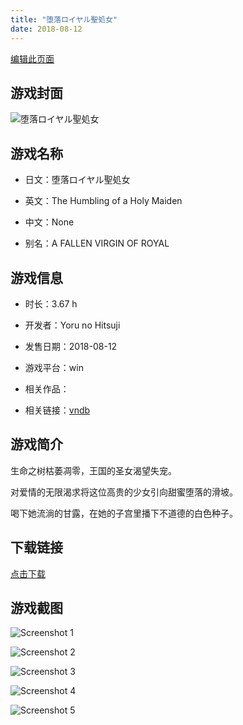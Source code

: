 ```yaml
---
title: "堕落ロイヤル聖処女"
date: 2018-08-12
---
```

[编辑此页面](https://github.com/ACG-3/ADV3-source/blob/main/source/_posts/%E5%A0%95%E8%90%BD%E3%83%AD%E3%82%A4%E3%83%A4%E3%83%AB%E8%81%96%E5%87%A6%E5%A5%B3.md)

## 游戏封面

![堕落ロイヤル聖処女](https%3A//pan.timero.xyz/onedrive/img_lib_001/%E5%A0%95%E8%90%BD%E3%83%AD%E3%82%A4%E3%83%A4%E3%83%AB%E8%81%96%E5%87%A6%E5%A5%B3_cover.avif)


## 游戏名称

- 日文：堕落ロイヤル聖処女
- 英文：The Humbling of a Holy Maiden
- 中文：None

- 别名：A FALLEN VIRGIN OF ROYAL


## 游戏信息

- 时长：3.67 h
- 开发者：Yoru no Hitsuji
- 发售日期：2018-08-12
- 游戏平台：win
- 相关作品：

- 相关链接：[vndb](https://vndb.org/v24202)


## 游戏简介

生命之树枯萎凋零，王国的圣女渴望失宠。

对爱情的无限渴求将这位高贵的少女引向甜蜜堕落的滑坡。

喝下她流淌的甘露，在她的子宫里播下不道德的白色种子。




## 下载链接

[点击下载](https://pan.timero.xyz/onedrive/adv_lib_001/%E5%A0%95%E8%90%BD%E3%83%AD%E3%82%A4%E3%83%A4%E3%83%AB%E8%81%96%E5%87%A6%E5%A5%B3)


## 游戏截图


![Screenshot 1](https%3A//pan.timero.xyz/onedrive/img_lib_001/%E5%A0%95%E8%90%BD%E3%83%AD%E3%82%A4%E3%83%A4%E3%83%AB%E8%81%96%E5%87%A6%E5%A5%B3_Screenshot_1.avif)

![Screenshot 2](https%3A//pan.timero.xyz/onedrive/img_lib_001/%E5%A0%95%E8%90%BD%E3%83%AD%E3%82%A4%E3%83%A4%E3%83%AB%E8%81%96%E5%87%A6%E5%A5%B3_Screenshot_2.avif)

![Screenshot 3](https%3A//pan.timero.xyz/onedrive/img_lib_001/%E5%A0%95%E8%90%BD%E3%83%AD%E3%82%A4%E3%83%A4%E3%83%AB%E8%81%96%E5%87%A6%E5%A5%B3_Screenshot_3.avif)

![Screenshot 4](https%3A//pan.timero.xyz/onedrive/img_lib_001/%E5%A0%95%E8%90%BD%E3%83%AD%E3%82%A4%E3%83%A4%E3%83%AB%E8%81%96%E5%87%A6%E5%A5%B3_Screenshot_4.avif)

![Screenshot 5](https%3A//pan.timero.xyz/onedrive/img_lib_001/%E5%A0%95%E8%90%BD%E3%83%AD%E3%82%A4%E3%83%A4%E3%83%AB%E8%81%96%E5%87%A6%E5%A5%B3_Screenshot_5.avif)

